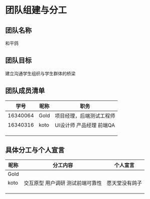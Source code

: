 # 团队组建与分工

## 团队名称

和平鸽



## 团队目标

建立沟通学生组织与学生群体的桥梁



## 团队成员清单

| 学号     | 昵称 | 职务                     |
| -------- | ---- | ------------------------ |
| 16340064 | Gold | 项目经理，后端测试工程师 |
| 16340316 | koto|UI设计师 产品经理 前端QA                         |
|          |      |                          |
|          |      |                          |
|          |      |                          |



## 具体分工与个人宣言

| 昵称 | 分工内容 | 个人宣言 |
| ---- | -------- | -------- |
| Gold |          |          |
| koto     | 交互原型  用户调研  测试前端可靠性      | 愿天堂没有鸽子         |
|      |          |          |
|      |          |          |
|      |          |          |

